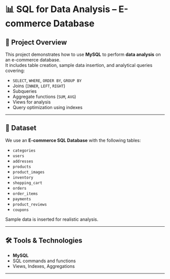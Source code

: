 # 📊 SQL for Data Analysis – E-commerce Database

## 📌 Project Overview
This project demonstrates how to use **MySQL** to perform **data analysis** on an e-commerce database.  
It includes table creation, sample data insertion, and analytical queries covering:
- `SELECT`, `WHERE`, `ORDER BY`, `GROUP BY`
- Joins (`INNER`, `LEFT`, `RIGHT`)
- Subqueries
- Aggregate functions (`SUM`, `AVG`)
- Views for analysis
- Query optimization using indexes

---

## 📂 Dataset
We use an **E-commerce SQL Database** with the following tables:
- `categories`
- `users`
- `addresses`
- `products`
- `product_images`
- `inventory`
- `shopping_cart`
- `orders`
- `order_items`
- `payments`
- `product_reviews`
- `coupons`

Sample data is inserted for realistic analysis.

---

## 🛠 Tools & Technologies
- **MySQL**
- SQL commands and functions
- Views, Indexes, Aggregations

---


